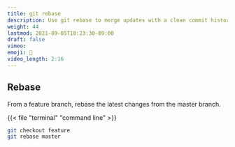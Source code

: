 ```yaml
---
title: git rebase
description: Use git rebase to merge updates with a clean commit history
weight: 44
lastmod: 2021-09-05T10:23:30-09:00
draft: false
vimeo: 
emoji: 📜
video_length: 2:16
---
```


## Rebase 

From a feature branch, rebase the latest changes from the master branch. 

{{< file "terminal" "command line" >}}
```bash
git checkout feature
git rebase master
```